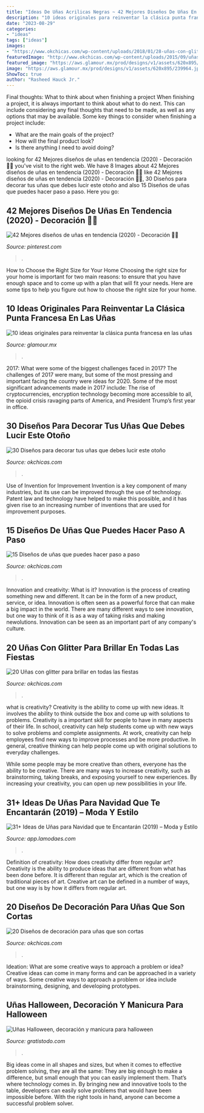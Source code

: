 ```yaml
---
title: "Ideas De Uñas Acrilicas Negras ~ 42 Mejores Diseños De Uñas En Tendencia (2020)"
description: "10 ideas originales para reinventar la clásica punta francesa en las uñas"
date: "2023-08-29"
categories:
- "ideas"
tags: ["ideas"]
images:
- "https://www.okchicas.com/wp-content/uploads/2018/01/28-uñas-con-glitter.jpg"
featuredImage: "http://www.okchicas.com/wp-content/uploads/2015/09/uñas-cortas-decoradas-7.jpg"
featured_image: "https://aws.glamour.mx/prod/designs/v1/assets/620x895/239964.jpg"
image: "https://aws.glamour.mx/prod/designs/v1/assets/620x895/239964.jpg"
ShowToc: true
author: "Rasheed Hauck Jr."
---
```



Final thoughts: What to think about when finishing a project
When finishing a project, it is always important to think about what to do next. This can include considering any final thoughts that need to be made, as well as any options that may be available. Some key things to consider when finishing a project include:
- What are the main goals of the project?
- How will the final product look?
- Is there anything I need to avoid doing?

	

		
looking for 42 Mejores diseños de uñas en tendencia (2020) - Decoración 💅🏼 you've visit to the right web. We have 8 Images about 42 Mejores diseños de uñas en tendencia (2020) - Decoración 💅🏼 like 42 Mejores diseños de uñas en tendencia (2020) - Decoración 💅🏼, 30 Diseños para decorar tus uñas que debes lucir este otoño and also 15 Diseños de uñas que puedes hacer paso a paso. Here you go:
		
    
## 42 Mejores Diseños De Uñas En Tendencia (2020) - Decoración 💅🏼

<img loading=lazy src="https://i.pinimg.com/736x/24/d5/9d/24d59d37ebd9cf3851a3bd92aa7145f7.jpg" onerror="this.onerror=null;this.src='https://tse1.mm.bing.net/th?id=OIP.0T_0DutkrpjfsruAF82-mAHaKV&amp;pid=15.1';" alt="42 Mejores diseños de uñas en tendencia (2020) - Decoración 💅🏼">

_Source: pinterest.com_

>. 

	

How to Choose the Right Size for Your Home
Choosing the right size for your home is important for two main reasons: to ensure that you have enough space and to come up with a plan that will fit your needs. Here are some tips to help you figure out how to choose the right size for your home.

    
## 10 Ideas Originales Para Reinventar La Clásica Punta Francesa En Las Uñas

<img loading=lazy src="https://aws.glamour.mx/prod/designs/v1/assets/620x895/239964.jpg" onerror="this.onerror=null;this.src='https://tse1.mm.bing.net/th?id=OIP.Moz_Omuqnmo916McgnqJqAHaKs&amp;pid=15.1';" alt="10 ideas originales para reinventar la clásica punta francesa en las uñas">

_Source: glamour.mx_

>. 

	

2017: What were some of the biggest challenges faced in 2017?
The challenges of 2017 were many, but some of the most pressing and important facing the country were ideas for 2020. Some of the most significant advancements made in 2017 include: The rise of cryptocurrencies, encryption technology becoming more accessible to all, the opioid crisis ravaging parts of America, and President Trump’s first year in office.

    
## 30 Diseños Para Decorar Tus Uñas Que Debes Lucir Este Otoño

<img loading=lazy src="https://www.okchicas.com/wp-content/uploads/2015/09/Diseños-de-uñas-decoradas-13.jpg" onerror="this.onerror=null;this.src='https://tse4.mm.bing.net/th?id=OIP.DvZnEDeshZVukMccbDlGzQHaHV&amp;pid=15.1';" alt="30 Diseños para decorar tus uñas que debes lucir este otoño">

_Source: okchicas.com_

>. 

	

Use of Invention for Improvement
Invention is a key component of many industries, but its use can be improved through the use of technology. Patent law and technology have helped to make this possible, and it has given rise to an increasing number of inventions that are used for improvement purposes.

    
## 15 Diseños De Uñas Que Puedes Hacer Paso A Paso

<img loading=lazy src="https://www.okchicas.com/wp-content/uploads/2015/05/diseños-de-uñas-20.jpg" onerror="this.onerror=null;this.src='https://tse2.mm.bing.net/th?id=OIP.Skqe9Eg6xKtOh-JpLiFITQHaHa&amp;pid=15.1';" alt="15 Diseños de uñas que puedes hacer paso a paso">

_Source: okchicas.com_

>. 

	

Innovation and creativity: What is it?
Innovation is the process of creating something new and different. It can be in the form of a new product, service, or idea. Innovation is often seen as a powerful force that can make a big impact in the world. There are many different ways to see innovation, but one way to think of it is as a way of taking risks and making newolutions. Innovation can be seen as an important part of any company's culture.

    
## 20 Uñas Con Glitter Para Brillar En Todas Las Fiestas

<img loading=lazy src="https://www.okchicas.com/wp-content/uploads/2018/01/28-uñas-con-glitter.jpg" onerror="this.onerror=null;this.src='https://tse1.mm.bing.net/th?id=OIP.A-YG-uFi1tGRGPm_OoBdDQHaHa&amp;pid=15.1';" alt="20 Uñas con glitter para brillar en todas las fiestas">

_Source: okchicas.com_

>. 

	

what is creativity?
Creativity is the ability to come up with new ideas. It involves the ability to think outside the box and come up with solutions to problems.
Creativity is a important skill for people to have in many aspects of their life. In school, creativity can help students come up with new ways to solve problems and complete assignments. At work, creativity can help employees find new ways to improve processes and be more productive. In general, creative thinking can help people come up with original solutions to everyday challenges.

While some people may be more creative than others, everyone has the ability to be creative. There are many ways to increase creativity, such as brainstorming, taking breaks, and exposing yourself to new experiences. By increasing your creativity, you can open up new possibilities in your life.

    
## 31+ Ideas De Uñas Para Navidad Que Te Encantarán (2019) – Moda Y Estilo

<img loading=lazy src="https://app.lamodaes.com/wp-content/uploads/2019/12/uñas-de-navidad-2019-2020-3.jpg" onerror="this.onerror=null;this.src='https://tse2.mm.bing.net/th?id=OIP.XC3PFmpNUvIDo77JxbhZLgHaGS&amp;pid=15.1';" alt="31+ Ideas de Uñas para Navidad que te Encantarán (2019) – Moda y Estilo">

_Source: app.lamodaes.com_

>. 

	

Definition of creativity: How does creativity differ from regular art?
Creativity is the ability to produce ideas that are different from what has been done before. It is different than regular art, which is the creation of traditional pieces of art. Creative art can be defined in a number of ways, but one way is by how it differs from regular art.

    
## 20 Diseños De Decoración Para Uñas Que Son Cortas

<img loading=lazy src="http://www.okchicas.com/wp-content/uploads/2015/09/uñas-cortas-decoradas-7.jpg" onerror="this.onerror=null;this.src='https://tse2.mm.bing.net/th?id=OIP.rm8nA-tby6ixn_ODUw8qhAHaHa&amp;pid=15.1';" alt="20 Diseños de decoración para uñas que son cortas">

_Source: okchicas.com_

>. 

	

Ideation: What are some creative ways to approach a problem or idea?
Creative ideas can come in many forms and can be approached in a variety of ways. Some creative ways to approach a problem or idea include brainstorming, designing, and developing prototypes.

    
## Uñas Halloween, Decoración Y Manicura Para Halloween

<img loading=lazy src="https://www.gratistodo.com/wp-content/uploads/2016/09/decoracion-uñas-pintadas-halloween.jpg" onerror="this.onerror=null;this.src='https://tse1.mm.bing.net/th?id=OIP.YFUIOSgwjheNf8xjmPjm4AHaE3&amp;pid=15.1';" alt="Uñas Halloween, decoración y manicura para halloween">

_Source: gratistodo.com_

>. 

	

Big ideas come in all shapes and sizes, but when it comes to effective problem solving, they are all the same: They are big enough to make a difference, but small enough that you can easily implement them. That’s where technology comes in. By bringing new and innovative tools to the table, developers can easily solve problems that would have been impossible before. With the right tools in hand, anyone can become a successful problem solver.

